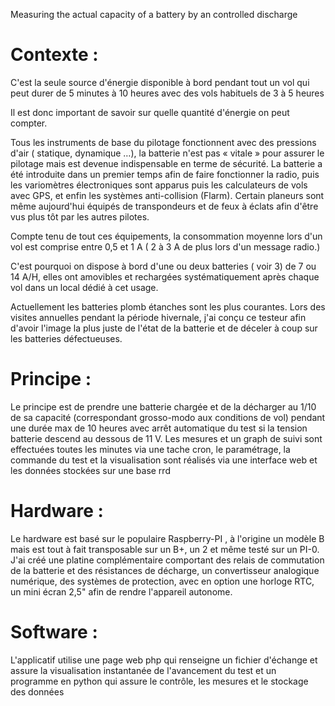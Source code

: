Measuring the actual capacity of a battery by an controlled discharge

Contexte :
==========
C'est la seule source d'énergie disponible à bord pendant tout un vol qui peut durer de 5 minutes à 10 heures avec des vols habituels de 3 à 5 heures

Il est donc important de savoir sur quelle quantité d'énergie on peut compter.

Tous les instruments de base du pilotage fonctionnent avec des pressions d'air ( statique, dynamique   …), la batterie n'est pas « vitale » pour assurer le pilotage mais est devenue indispensable en terme de sécurité.
La batterie a été introduite dans un premier temps afin de faire fonctionner la radio, puis les variomètres électroniques sont apparus puis les calculateurs de vols avec GPS, et enfin les systèmes anti-collision (Flarm).
Certain planeurs sont même aujourd'hui équipés de transpondeurs et de feux à éclats afin d'être vus plus tôt par les autres  pilotes.

Compte tenu de tout ces équipements, la consommation moyenne lors d'un vol est comprise entre 0,5 et 1 A ( 2 à 3 A de plus lors d'un message radio.)

C'est pourquoi on dispose à bord d'une ou deux batteries ( voir 3) de 7 ou 14 A/H, elles ont amovibles et rechargées systématiquement après chaque vol dans un local dédié à cet usage.

Actuellement les batteries plomb étanches sont les plus courantes.
Lors des visites annuelles pendant la période hivernale, j'ai conçu ce testeur afin d'avoir l'image la plus juste de l'état de la batterie et de déceler à coup sur les batteries défectueuses.

Principe :
=========
Le principe est de prendre une batterie chargée et de la décharger au 1/10 de sa capacité (correspondant grosso-modo aux conditions de vol) pendant une durée max de 10 heures avec arrêt automatique du test si la tension batterie descend au dessous de 11 V.
Les mesures et un graph de suivi sont effectuées toutes les minutes via une tache cron, le paramétrage, la commande du test et la visualisation sont réalisés via une interface web et les données stockées sur une base rrd

Hardware :
==========
Le hardware est basé sur le populaire Raspberry-PI , à l'origine un modèle B mais est tout à fait transposable sur un B+, un 2 et même testé sur un PI-0.
J'ai créé une platine complémentaire comportant des relais de commutation de la batterie et des résistances de décharge, un convertisseur analogique numérique, des systèmes de protection, avec en option une horloge RTC, un mini écran 2,5" afin de rendre l'appareil autonome.

Software :
==========
L'applicatif utilise une page web php qui renseigne un fichier d'échange et assure la visualisation instantanée de l'avancement du test  et  un programme en python qui assure le contrôle, les mesures et le stockage des données
